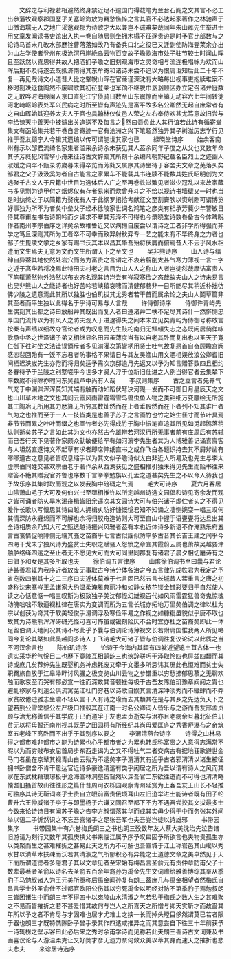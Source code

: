 <!-- { "loadSidebar": true } -->
　　文辞之与利禄若相避然终身禁近足不逾国门得载笔为兰台石阁之文其言不必工出叅藩牧观察郡国歴乎关塞岭海放为羇愁憔悴之言其官不必达起家著作之林驰声于山徼海壖无人之地广采逖观郁为诗歌才大以兼岂不诚难矣哉同年朱山晖先生举进士用文章发闻读书史馆出入执一巻自随居则坐拥木榻不征逐贵逰是时予官比部数与之论诗马首未几改水部歴铨曹落落如故乃有备兵口北之役已又迁副使防海登莱余亦出为山左学使者登州东极沧溟丹崖絶岛云物百变故子瞻歌海市处子驻节较士时闻山晖且至跃然以喜思得共故人把酒扪子瞻之旧刻观海市之灵竒相与流连极唱咏为欢而山晖后期不及待遂去既抵济南得其东牟寄和诸诗未尝不追以为恨庸讵知后此二十年不复一再见哉诗文小道昔人比之鞶帨山晖在官亷谨深沈有大略每出视事吏抱牍堆案不移时剖决退食陶然不废啸歌其初莅登莱也军饷不继脱巾汹汹顾区办立定召诸弁庭数之无敢哗时海艘阑入京口直犯江宁侦骑日数至山东震惊而坐镇无动容六七年间转徙河北﨑岖岭表处军兴民病之时所至皆有声迹先是富平故多名公卿然无起自庶常者有之自山晖始其迎养太夫人于官也具翰林仪仗邑人荣之左右奉侍欢甚尤笃意故旧尝与李给谏天中善天中被谴出关追送不及每言之然曰吾负此人其行谊若此诗有循寄堂集文有函始集共若干巻自言寄迹一官有沧洲之兴下笔超然独异其子树滋厉志学行见推于吾友顾宁人今辑其遗编以传可谓能世其家也已
　　緑晓堂诗序
　　始余客南州有示以邹君流绮名家集者滥采余诗余未获见其人葢余同年子度之从父也又数年命其子芳蕤犯风雪拏小舟来征诗古文辞槖其所刻十余编凡朝野纪载名臣烈士之迹幽人淑媛之词罕不甄录防嵗暮未得卒览而芳蕤又属序其诗坐待于客舍夫文章之芜落乆矣邹君之父子汲汲奚为者自古能言之家累车不能载其书连牍不能数其姓氏昭明创为文选聚千古文人于尺籍中世目为选体后人广之至再巻帙滋繁见者滋少冦乱以来故家藏书多见剽为铠甲付之烟烬仅有存者易米而炊曾升斗之不给以视诗书墙壁又一时也当是时纨绔之子以简籍为赘疣有人于此纲罗捃拾考献征文至割膏腴以资剞劂可谓博览好事独为所不为者矣中垒父子经术徐陵家世词名鸿笔之彦类有相承芳蕤少年警敏日侍其尊甫左书右诗朝吟而夕诵求不搴其芳泽不可得也今录晓堂诗数巻备古今体睥睨作者南州李宗伯序之详矣余故椎鲁近又以病懒自废尝以谓诗之工者非学所得强而非学之笃且深则其所为工者卒不可幸而致羿射秋弈专一艺之能未有不毕终身之力者也邹子生毘陵文学之乡家有赐书沃其本以昌其华吾殆将伏膺而俯焉昔人不云乎风水相遭而文生焉夫无意为文而文生所谓天下之至文也
　　吴非熊诗序
　　山人诗与缙绅自异葢其地使然处岩穴而务为富贵之言谓之不衷若翦削太甚气寒力薄视一言一字之近于髙华若将凂焉此特田夫村老之言目为山人人之称山人者岂徒然哉摩诘富贵人下笔辄萧然物外浩然以布衣齐名观其诗岂尝有岑寂寒俭之态哉故夫山人之诗未易言也吴非熊山人之能诗者也好苦吟若峡猿哀啸而清健郁苍非一目所能尽其稍近朴拙彷佛少陵之遗意焉此其所以独胜也伯玑拔其尤秀者若干首而属余论之夫山人鬬草篇非其至者而平生独以此得名于乎诗可易与人言哉
　　许侍御诗序
　　侍御许青屿先生偶刻其出都之诗曰放船艸其既出而复入者曰遵渚艸二帙不足尽其诗什一然悱恻忠厚国门流传以为有风人之防夫观人于进退得失之间本末立见矣青屿为侍御号称敢言按秦有声绩以细故夺官论者或为叹息而先生鼓柁南归无顦顇失志之态既闲居徜徉咏歌承中丞之世泽诸子弟又相继显名田园虽薄度当有以自老其卧而复出也以圣天子寛仁御下徃时坐文法诖误谪斥者多见湔濯次第皆柄用贤士吐气故复昻首自奋顾瞻宫阙感恋裴回殆有一饭不忘君者防事格不果请日与其友吴渔山用文酒相娱放浪公卿耆旧间栖迟浃嵗先生亦倦而将归矣适予需次京邸逾月先返又以予为知言赠答数四且相约冬春待予于兰陵之别墅嗟乎今世多才贤人浮于位新旧仕进之人例当得官者云集辇下率数嵗不得除亦暇问东吴菰芦中尚有人哉
　　李叔则集序
　　古之立言者先养气气充于中渊渊浑浑莫知其端有触而动如蹈伏弩决河隄一发而不可御日月星辰天之文也山川草木地之文也其间云霞风雨雷霆霜雪鸟兽虫鱼人物之类钜细万变雕绘无所施其工陶冶无所用其力厯算无所穷其数灿然而在上者垂殽然而在下者列不知其谁尸者气为之也推而至于一人一技皆类是也善乎苏子之言画竹也竹之始生径寸而节叶具焉非节节而累之叶叶而缀之也画竹者必先得成竹于胸中振笔直追其所见如兎起鹘落稍纵则逝矣苏子之言如此其为文也亦然古今雄辨若河汉行所无事者前有庄周后有苏轼而已吾行天下见著作家颇众勤敏便给罕有如河濵李先生者其为人博雅善记诵喜賔客与人坦然直遂诗文不起草有求者即席伸纸直书之或作飞白各题识持去其不屑斧凿有嘐嘐道古之意见者皆叹息缩手以为其文似子瞻诗似太白非近人所易及也先生与李太虚宗伯同姓交甚欢宗伯老于著作余从西湖获见之盛相推引独未得见先生而贻书徃来赠答不絶其赠我官齐鲁也序数千言拳拳勉旃以孔孟之道甚矣先生之不以今人待我也予故乐序其集时取而观之以发我胸中磅礴之气焉
　　毛大可诗序
　　夏六月客居山隂萧山毛子大可及何伯兴书至亟相推许以所定越州诗选文园倡和诗见寄余发而观之皆可诵者防乆旱水渴舟楫皆阻余遥次其文园诗大可与伯兴诸子虚伫者乆之不得见爰作长歌以写懐思其诗曰越人拥楫乆防好慷慨恱君知不知诵之凄恻婉娈一唱三叹何其情深防永纒绵而不可解也余将归舣舟造访则大可至自山中握手语亹亹将达旦出其全诗相质余乃知大可之甄选越诗振兴风雅者葢有本也近体诗多新语不作淹熟乐府五言古哀情促响陫侧无端其骚之苗裔乎七言古似謡似防率多古音其长吉王建之间乎今四海干戈未宁独风诗为盛贫士失职之赋骚人怨愤之章宜其霞蔚云属也萧故吴越要津舳舻络绎四逺之至止者无不愿见大可而大可同里同郡复有诸君子晨夕相切磨诗有之曰倡予和女是其多所取也夫
　　徐伯调五言律序
　　山隂徐伯调书至曰曩与君论诗甚善君辄为我序近者放废无事取古今诗分体各治之今五言律先成帙君为我定之予省览数四删其十之二三序曰夫近体莫难于七言固已然五言长城昔人葢重言之唐之初盛称沈宋髙岑王孟诸家大约温柔淹雅典丽冲和如静女秾花镂金错彩要归于自然使人读之心恬意惬一唱三叹斯为极致独子美沈郁怪幻雄视百代如风雨雷霆猛兽竒鬼惊魂动魄咄咄不敢逼视杜律在唐实为变调而所为五言长城亦拓地万里矣伯调之律以杜为宗以创获为竒其于软美轻俊手滑调浮及寒俭平易之作视之如糠粃虽貌似乎唐不取也故其为诗熊熊浑浑磅礴光怪可喜可怖虽或镵刻险仄不合时宜亦杜之苗裔矣即此一体足留伯调天地间况其诗不尽此乎予曩与伯调论诗薄视文长若附庸国惟我两人所见略同今复论其槩如此吴越间多诗人丁飞涛毛大可诸子皆与伯调徃复议论试以此质之当不河汉余言也
　　陈伯玑诗序
　　论诗于今海内其纇有四躭近望逺土苴古体一也遗实采华矜气恱目二也歴下竟陵互相齮龁三也谀辞骈巧干泽取怜四也屏兹四纇而其诗或庶几矣荐绅先生既婴机务神虑耗废又牵于文墨多所忌讳其屏此也恒难而贫士失职羇旅自放于江臯泽畔讨风骚之极变览山川云物之参错重以穷愁拂郁思慕之无聊欢触而歌哀至而哭有郁必宣一徃而深故其音顿挫每极于古吾友陈伯玑豫章阀阅之胄也避乱移家与刘逺公俱流寓芜江杜门穷巷以诗歌自娱其言清深冲淡秀而不纎肆而不莽家贫故倦逰雅志坐啸不轻以言干人有诗之瑜而去其纇其在是与其乡之先达负天下之望若熊公雪堂黎公左严极口推毂其在江南一时名公卿词人皆乐与之游而吾友邢孟贞顾与治尤称善信乎其学成于已而道孚于友也孟贞逝矣与治亦且老病余旦暮北征伯玑贫无以将母暂还南州视其既芜之田园将有所经纪其尚毋爱匡庐之秀香炉瀑布之竒筑室五老峰下髙卧而不出乎于其别序以要之
　　李渭清燕台诗序
　　诗得之山林易得之都市难非都市之能为诗累也心乎都市者之为累也韩氏称富贵之人意得志满常不暇以为而穷贱布衣屈首局步东西走谒为之又不得吐气二者交病古有据地狂歌避世金马门者虽在京辇其视青山白云殆为不逺矣李子渭清其有近乎古者邪渭清以诸生被征拥书卧僧舍不肯干慁达官近诗多豪逸清逺有类乎闲居之所为吾以谓有诗人之风而其家在东武枕藉琅琊极乎沧海嵓林洞壑皆窅然以深吾官二东欲徃逰而不可得也渭清睠懐耆旧搔首故山徃徃形之篇什昔周司农栎园观察青州延赏为上客吾友王山长不轻推可独序其诗无靳词嗟乎士贵自立眼前富贵俄顷耳山左旧逰举进士能诗者既有田子纶曹升六王仲威诸子李子与即墨杨子六谦又同召至都下不为不遇吾尝挍其文拔最多士今数来论诗诗日有闻苏子瞻之告李方叔谓落其华而成其实毋少得于中而务张其外间举以语二子忻然识之不忘吾喜诸子之足张吾军也夫吾党岂徒以诗雄邪
　　书带园集序
　　书带园集十有六巻梅氏朗三之书也朗三殁数年友人蔡大美沈治先泣告诸旧游请为刻行又数年其孤庚挟父书来临江属予序予叹曰固予所欲言也夫物贵孤生亦以类聚而生之甚难摧折之甚易此天之所为不可解也吾宣城于江上称岩邑其山巉以秀水甘以清草木扶疎而沃若其清淑之气所郁积必有异能之士道徳文章之美卓然见于天下而所谓道徳者多隠君子其以文章见者至宋始有梅昌言圣俞元有贡仲章防甫父子十数辈最著者圣俞以诗名去圣俞五百余年裔孙为禹金先生文词赡给雅善博综其羣从季豹子马勉叔诸人为王元美所亟称后禹金闻孙复有朗三葢庶几与禹金相望者然梅氏自昌言学士外圣俞仕不过都官欧阳公伤其以穷死禹金以明经对防不第季豹子焉勉叔朗三皆困诸生中而朗三年不得四十以宛陵山水清淑之气若私于梅氏之数人生之甚难聚之不易而皆摧折之若不甚爱惜其故何与岂人之所喜天之所憎与抑天实靳才而故啬其年所以予之者不肯尽与才固难也居才尤难士之挟一长而掉头瞠目侈然谓莫已若者限于器也朗三才既特儁陈卧子曾手录其作四逺咸推异之而其意尝自下徃三十年前获予一诗辄榜之壁示客曰此必后来之秀时余甫学诗而见称若此夫朗三善诗古文词兼及书画喜议论与人游温柔克让又好奬才彦无遗力奈何敛众美以萃其身而速天之摧折也悲夫悲夫
　　来谂居诗选序
